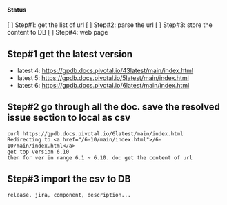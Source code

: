 #### Status
[ ] Step#1: get the list of url
[ ] Step#2: parse the url 
[ ] Step#3: store the content to DB 
[ ] Step#4: web page

## Step#1 get the latest version
- latest 4: https://gpdb.docs.pivotal.io/43latest/main/index.html
- latest 5: https://gpdb.docs.pivotal.io/5latest/main/index.html
- latest 6: https://gpdb.docs.pivotal.io/6latest/main/index.html

## Step#2 go through all the doc. save the resolved issue section to local as csv

```
curl https://gpdb.docs.pivotal.io/6latest/main/index.html
Redirecting to <a href="/6-10/main/index.html">/6-10/main/index.html</a>
get top version 6.10
then for ver in range 6.1 ~ 6.10. do: get the content of url
```

## Step#3 import the csv to DB 
`release, jira, component, description...`
